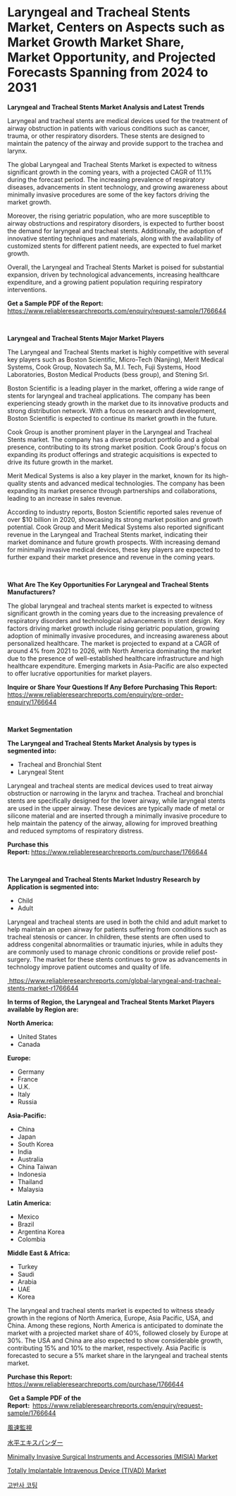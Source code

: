 <p><h1>Laryngeal and Tracheal Stents Market, Centers on Aspects such as Market Growth Market Share, Market Opportunity, and Projected Forecasts Spanning from 2024 to 2031</h1></p><p><strong>Laryngeal and Tracheal Stents Market Analysis and Latest Trends</strong></p>
<p><p>Laryngeal and tracheal stents are medical devices used for the treatment of airway obstruction in patients with various conditions such as cancer, trauma, or other respiratory disorders. These stents are designed to maintain the patency of the airway and provide support to the trachea and larynx.</p><p>The global Laryngeal and Tracheal Stents Market is expected to witness significant growth in the coming years, with a projected CAGR of 11.1% during the forecast period. The increasing prevalence of respiratory diseases, advancements in stent technology, and growing awareness about minimally invasive procedures are some of the key factors driving the market growth.</p><p>Moreover, the rising geriatric population, who are more susceptible to airway obstructions and respiratory disorders, is expected to further boost the demand for laryngeal and tracheal stents. Additionally, the adoption of innovative stenting techniques and materials, along with the availability of customized stents for different patient needs, are expected to fuel market growth.</p><p>Overall, the Laryngeal and Tracheal Stents Market is poised for substantial expansion, driven by technological advancements, increasing healthcare expenditure, and a growing patient population requiring respiratory interventions.</p></p>
<p><strong>Get a Sample PDF of the Report:&nbsp;</strong> <a href="https://www.reliableresearchreports.com/enquiry/request-sample/1766644">https://www.reliableresearchreports.com/enquiry/request-sample/1766644</a></p>
<p>&nbsp;</p>
<p><strong>Laryngeal and Tracheal Stents Major Market Players</strong></p>
<p><p>The Laryngeal and Tracheal Stents market is highly competitive with several key players such as Boston Scientific, Micro-Tech (Nanjing), Merit Medical Systems, Cook Group, Novatech Sa, M.I. Tech, Fuji Systems, Hood Laboratories, Boston Medical Products (bess group), and Stening Srl.</p><p>Boston Scientific is a leading player in the market, offering a wide range of stents for laryngeal and tracheal applications. The company has been experiencing steady growth in the market due to its innovative products and strong distribution network. With a focus on research and development, Boston Scientific is expected to continue its market growth in the future.</p><p>Cook Group is another prominent player in the Laryngeal and Tracheal Stents market. The company has a diverse product portfolio and a global presence, contributing to its strong market position. Cook Group's focus on expanding its product offerings and strategic acquisitions is expected to drive its future growth in the market.</p><p>Merit Medical Systems is also a key player in the market, known for its high-quality stents and advanced medical technologies. The company has been expanding its market presence through partnerships and collaborations, leading to an increase in sales revenue.</p><p>According to industry reports, Boston Scientific reported sales revenue of over $10 billion in 2020, showcasing its strong market position and growth potential. Cook Group and Merit Medical Systems also reported significant revenue in the Laryngeal and Tracheal Stents market, indicating their market dominance and future growth prospects. With increasing demand for minimally invasive medical devices, these key players are expected to further expand their market presence and revenue in the coming years.</p></p>
<p>&nbsp;</p>
<p><strong>What Are The Key Opportunities For Laryngeal and Tracheal Stents Manufacturers?</strong></p>
<p><p>The global laryngeal and tracheal stents market is expected to witness significant growth in the coming years due to the increasing prevalence of respiratory disorders and technological advancements in stent design. Key factors driving market growth include rising geriatric population, growing adoption of minimally invasive procedures, and increasing awareness about personalized healthcare. The market is projected to expand at a CAGR of around 4% from 2021 to 2026, with North America dominating the market due to the presence of well-established healthcare infrastructure and high healthcare expenditure. Emerging markets in Asia-Pacific are also expected to offer lucrative opportunities for market players.</p></p>
<p><strong>Inquire or Share Your Questions If Any Before Purchasing This Report:</strong> <a href="https://www.reliableresearchreports.com/enquiry/pre-order-enquiry/1766644">https://www.reliableresearchreports.com/enquiry/pre-order-enquiry/1766644</a></p>
<p>&nbsp;</p>
<p><strong>Market Segmentation</strong></p>
<p><strong>The Laryngeal and Tracheal Stents Market Analysis by types is segmented into:</strong></p>
<p><ul><li>Tracheal and Bronchial Stent</li><li>Laryngeal Stent</li></ul></p>
<p><p>Laryngeal and tracheal stents are medical devices used to treat airway obstruction or narrowing in the larynx and trachea. Tracheal and bronchial stents are specifically designed for the lower airway, while laryngeal stents are used in the upper airway. These devices are typically made of metal or silicone material and are inserted through a minimally invasive procedure to help maintain the patency of the airway, allowing for improved breathing and reduced symptoms of respiratory distress.</p></p>
<p><strong>Purchase this Report:&nbsp;</strong><a href="https://www.reliableresearchreports.com/purchase/1766644">https://www.reliableresearchreports.com/purchase/1766644</a></p>
<p>&nbsp;</p>
<p><strong>The Laryngeal and Tracheal Stents Market Industry Research by Application is segmented into:</strong></p>
<p><ul><li>Child</li><li>Adult</li></ul></p>
<p><p>Laryngeal and tracheal stents are used in both the child and adult market to help maintain an open airway for patients suffering from conditions such as tracheal stenosis or cancer. In children, these stents are often used to address congenital abnormalities or traumatic injuries, while in adults they are commonly used to manage chronic conditions or provide relief post-surgery. The market for these stents continues to grow as advancements in technology improve patient outcomes and quality of life.</p></p>
<p><a href="https://www.reliableresearchreports.com/global-laryngeal-and-tracheal-stents-market-r1766644">&nbsp;https://www.reliableresearchreports.com/global-laryngeal-and-tracheal-stents-market-r1766644</a></p>
<p><strong>In terms of Region, the Laryngeal and Tracheal Stents Market Players available by Region are:</strong></p>
<p>
    <p> <strong> North America: </strong>
        <ul>
            <li>United States</li>
            <li>Canada</li>
        </ul>
        </p> 
    <p> <strong> Europe: </strong>
        <ul>
            <li>Germany</li>
            <li>France</li>
            <li>U.K.</li>
            <li>Italy</li>
            <li>Russia</li>
        </ul>
        </p> 
    <p> <strong> Asia-Pacific: </strong>
        <ul>
            <li>China</li>
            <li>Japan</li>
            <li>South Korea</li>
            <li>India</li>
            <li>Australia</li>
            <li>China Taiwan</li>
            <li>Indonesia</li>
            <li>Thailand</li>
            <li>Malaysia</li>
        </ul>
        </p> 
    <p> <strong> Latin America: </strong>
        <ul>
            <li>Mexico</li>
            <li>Brazil</li>
            <li>Argentina Korea</li>
            <li>Colombia</li>
        </ul>
        </p> 
    <p> <strong> Middle East & Africa: </strong>
        <ul>
            <li>Turkey</li>
            <li>Saudi</li>
            <li>Arabia</li>
            <li>UAE</li>
            <li>Korea</li>
        </ul>
    </p>
    </p>
<p><p>The laryngeal and tracheal stents market is expected to witness steady growth in the regions of North America, Europe, Asia Pacific, USA, and China. Among these regions, North America is anticipated to dominate the market with a projected market share of 40%, followed closely by Europe at 30%. The USA and China are also expected to show considerable growth, contributing 15% and 10% to the market, respectively. Asia Pacific is forecasted to secure a 5% market share in the laryngeal and tracheal stents market.</p></p>
<p><strong>Purchase this Report: </strong><a href="https://www.reliableresearchreports.com/purchase/1766644">https://www.reliableresearchreports.com/purchase/1766644</a></p>
<p>&nbsp;<strong>Get a Sample PDF of the Report:&nbsp;&nbsp;</strong><a href="https://www.reliableresearchreports.com/enquiry/request-sample/1766644">https://www.reliableresearchreports.com/enquiry/request-sample/1766644</a></p>
<p><strong></strong></p>
<p><p><a href="https://medium.com/@jasohung45456/%E9%A2%A8%E9%80%9F%E3%83%A2%E3%83%8B%E3%82%BF%E3%83%AA%E3%83%B3%E3%82%B0%E5%B8%82%E5%A0%B4%E3%81%AE%E5%B8%82%E5%A0%B4%E8%A6%8F%E6%A8%A1%E3%81%A8%E5%B8%82%E5%A0%B4%E5%8B%95%E5%90%91-%E5%AE%8C%E5%85%A8%E3%81%AA%E6%A5%AD%E7%95%8C%E6%A6%82%E8%A6%81-2024%E5%B9%B4%E3%81%8B%E3%82%892031%E5%B9%B4%E3%81%BE%E3%81%A7-c492efcb6735">風速監視</a></p><p><a href="https://medium.com/@saigekulas/%E6%B0%B4%E5%B9%B3%E3%82%A8%E3%82%AD%E3%82%B9%E3%83%91%E3%83%B3%E3%83%80%E3%83%BC%E5%B8%82%E5%A0%B4%E3%83%AC%E3%83%9D%E3%83%BC%E3%83%88%E3%81%AF-%E3%81%93%E3%81%AE%E5%B8%82%E5%A0%B4%E3%81%AE%E6%9C%80%E6%96%B0%E3%81%AE%E3%83%88%E3%83%AC%E3%83%B3%E3%83%89%E3%81%A8%E6%88%90%E9%95%B7%E6%A9%9F%E4%BC%9A%E3%82%92%E6%98%8E%E3%82%89%E3%81%8B%E3%81%AB%E3%81%97%E3%81%BE%E3%81%99-9b3e695b222b">水平エキスパンダー</a></p><p><a href="https://github.com/wusalecollins540tpqoz/Market-Research-Report-List-2/blob/main/minimally-invasive-surgical-instruments-and-accessories-misia-market.md">Minimally Invasive Surgical Instruments and Accessories (MISIA) Market</a></p><p><a href="https://github.com/kathiaseamanalvaradovlprc2h/Market-Research-Report-List-2/blob/main/totally-implantable-intravenous-device-tivad-market.md">Totally Implantable Intravenous Device (TIVAD) Market</a></p><p><a href="https://github.com/valroy852/Market-Research-Report-List-1/blob/main/422271446735.md">고반사 코팅</a></p></p>